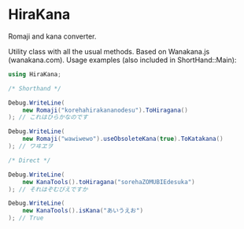 ﻿# HiraKana
Romaji and kana converter.

Utility class with all the usual methods. Based on Wanakana.js (wanakana.com).
Usage examples (also included in ShortHand::Main):

```c#
using HiraKana;

/* Shorthand */

Debug.WriteLine(
	new Romaji("korehahirakananodesu").ToHiragana()
); // これはひらかなのです

Debug.WriteLine(
	new Romaji("wawiwewo").useObsoleteKana(true).ToKatakana()
); // ワヰヱヲ

/* Direct */

Debug.WriteLine(
	new KanaTools().toHiragana("sorehaZOMUBIEdesuka")
); // それはぞむびえですか

Debug.WriteLine(
	new KanaTools().isKana("あいうえお")
); // True
```